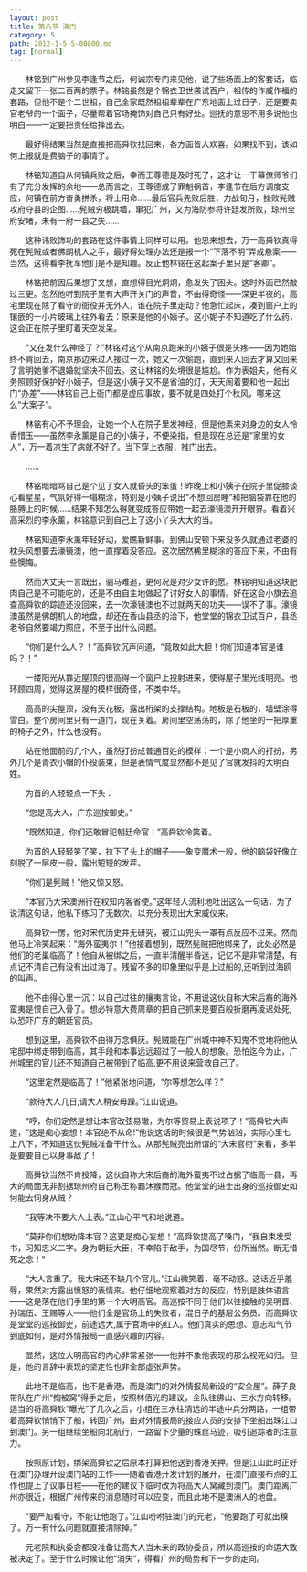 ```yaml
---
layout: post
title: 第八节 澳门
category: 5
path: 2012-1-5-5-00800.md
tag: [normal]
---
```


　　林铭到广州参见李逢节之后，何诚宗专门来见他，说了些场面上的客套话，临走又留下一张二百两的票子。林铭虽然是个锦衣卫世袭试百户，祖传的作威作福的套路，但他不是个二世祖，自己全家既然祖祖辈辈在广东地面上过日子，还是要卖官老爷的一个面子，尽量帮着官场掩饰对自己只有好处。巡抚的意思不用多说他也明白——一定要把责任给择出去。

　　最好得结果当然是直接把高舜钦找回来，各方面皆大欢喜。如果找不到，该如何上报就是费脑子的事情了。

　　林铭知道自从何镇兵败之后，幸而王尊德是及时死了，这才让一干幕僚师爷们有了充分发挥的余地——总而言之，王尊德成了罪魁祸首，李逢节在后方调度支应，何镇在前方奋勇拼杀，将士用命……最后官兵先败后胜，力战旬月，挫败髡贼攻府夺县的企图……髡贼穷极跳墙，窜犯广州，又为海防参将许廷发所败，琼州全府安堵，未有一府一县之失……

　　这种讳败饰功的套路在这件事情上同样可以用。他思来想去，万一高舜钦真得死在髡贼或者佛朗机人之手，最好得处理办法还是报一个“下落不明”弄成悬案——当然，这得看李抚军他们是不是知趣。反正他林铭在这起案子里只是“客卿”。

　　林铭把前因后果想了又想，直想得目光炯炯，愈发失了困头。这时外面已然敲过三更。忽然他听到院子里有大声开关门的声音，不由得奇怪——深更半夜的，高宅里现在除了看守的衙役并无外人，谁在院子里走动？他急忙起床，凑到窗户上的镶嵌的一小片玻璃上往外看去：原来是他的小姨子。这小妮子不知道吃了什么药，这会正在院子里盯着天空发呆。

　　“又在发什么神经了？”林铭对这个从南京跑来的小姨子很是头疼——因为她始终不肯回去，南京那边来过人接过一次，她又一次偷跑，直到来人回去才算又回来了言明她爹不退婚就坚决不回去。这让林铭的处境很是尴尬。作为表姐夫，他有义务照顾好保护好小姨子，但是这小姨子又不是省油的灯，天天闹着要和他一起出门“办差”——林铭自己上衙门都是虚应事故，要不就是四处打个秋风，哪来这么“大案子”。

　　林铭有心不予理会，让她一个人在院子里发神经，但是他素来对身边的女人怜香惜玉——虽然李永薰是自己的小姨子，不便染指，但是现在总还是“家里的女人”，万一着凉生了病就不好了。当下穿上衣服，推门出去。

　　……

　　林铭暗暗骂自己是个见了女人就昏头的笨蛋！昨晚上和小姨子在院子里促膝谈心看星星，气氛好得一塌糊涂，特别是小姨子说出“不想回房睡”和把脑袋靠在他的胳膊上的时候……结果不知怎么得就变成答应带她一起去濠镜澳开开眼界。看着兴高采烈的李永薰，林铭意识到自己上了这小丫头大大的当。

　　林铭知道李永薰年轻好动，爱瞧新鲜事。到佛山安顿下来没多久就通过老婆的枕头风想要去濠镜澳，他一直撑着没答应。这次居然稀里糊涂的答应下来，不由有些懊悔。

　　然而大丈夫一言既出，驷马难追，更何况是对少女许的愿。林铭明知道这块肥肉自己是不可能吃的，还是不由自主地做起了讨好女人的事情。好在这会小旗去追查高舜钦的踪迹还没回来，去一次濠镜澳也不过就两天的功夫——误不了事。濠镜澳虽然是佛朗机人的地盘，却还在香山县丞的治下，他堂堂的锦衣卫试百户，县丞老爷自然要竭力照应，不至于出什么问题。

　　“你们是什么人？！”高舜钦沉声问道，“竟敢如此大胆！你们知道本官是谁吗？！”

　　一缕阳光从靠近屋顶的很高得一个窗户上投射进来，使得屋子里光线明亮。他环顾四周，觉得这房屋的模样很奇怪，不类中华。

　　高高的尖屋顶，没有天花板，露出桁架的支撑结构。地板是石板的，墙壁涂得雪白。整个房间里只有一道门，现在关着。房间里空荡荡的，除了他坐的一把厚重的椅子之外，什么也没有。

　　站在他面前的几个人，虽然打扮成普通百姓的模样：一个是小商人的打扮，另外几个是青衣小帽的仆役装束，但是表情气度显然都不是见了官就发抖的大明百姓。

　　为首的人轻轻点一下头：

　　“您是高大人，广东巡按御史。”

　　“既然知道，你们还敢冒犯朝廷命官！”高舜钦冷笑着。

　　为首的人轻轻笑了笑，拉下了头上的帽子——象变魔术一般，他的脑袋好像立刻脱了一层皮一般，露出短短的发茬。

　　“你们是髡贼！”他又惊又怒。

　　“本官乃大宋澳洲行在权知内客省使。”这年轻人流利地吐出这么一句话，为了说清这句话，他私下练习了无数次。以充分表现出大宋威仪来。

　　高舜钦一愣，他对宋代历史并无研究，被江山兜头一罩有点反应不过来。然而他马上冷笑起来：“海外蛮夷尔！”他接着想到，既然髡贼把他绑来了，此处必然是他们的老巢临高了！他自从被绑之后，一直半清醒半昏迷，记忆不是非常清楚，有点记不清自己有没有出过海了。残留不多的印象里似乎是上过船的,还听到过海鸥的叫声。

　　他不由得心里一沉：以自己过往的攘夷言论，不用说这伙自称大宋后裔的海外蛮夷是恨自己入骨了。想必特意大费周章的把自己抓来是要百般折磨再凌迟处死,以恐吓广东的朝廷官员。

　　想到这里，高舜钦不由得万念俱灰。髡贼能在广州城中神不知鬼不觉地将他从宅邸中绑走带到临高，其手段和本事远远超过了一般人的想象。恐怕迄今为止，广州城里的官儿还不知道自己被带到了临高,更不用说来营救自己了。

　　“这里定然是临高了！”他紧张地问道，“尔等想怎么样？”

　　“款待大人几日,请大人稍安毋躁。”江山说道。

　　“哼，你们定然是想让本官改弦易辙，为尔等贸易上表说项了！”高舜钦大声道，“这是痴心妄想！本官绝不从命!”他说这话的时候很是气势汹汹，实际心里七上八下，不知道这伙髡贼准备干什么。从那髡贼亮出所谓的“大宋官衔”来看，多半是要要自己以身事敌了！

　　高舜钦当然不肯投降，这伙自称大宋后裔的海外蛮夷不过占据了临高一县，再大的局面无非割据琼州府自己称王称霸沐猴而冠。他堂堂的进士出身的巡按御史如何能去伺身从贼？

　　“我等决不要大人上表。”江山心平气和地说道。

　　“莫非你们想劝降本官？这更是痴心妄想！”高舜钦提高了嗓门，“我自束发受书，习知忠义二字。身为朝廷大臣，不幸陷于敌手，为国尽节，份所当然。断无惜死之念！”

　　“大人言重了。我大宋还不缺几个官儿。”江山微笑着，毫不动怒。这话近乎羞辱，果然对方露出愤怒的表情来。他仔细地观察着对方的反应，特别是肢体语言——这是落在他们手里的第一个大明高官。高巡按不同于他们以往接触的吴明晋、孙瑞伍、王赐等人——他们全是官场上的失败者，混日子的基层公务员。而高舜钦是堂堂的巡按御史，前途远大,属于官场中的红人。他们真实的思想、意志和气节到底如何，是对外情报局一直感兴趣的内容。

　　显然，这位大明高官的内心非常紧张——他并不象他表现的那么视死如归。但是，他的言辞中表现的坚定性也非全部虚张声势。

　　此地不是临高，也不是香港，而是澳门的对外情报局新设的“安全屋”。薛子良带队在广州“掏被窝”得手之后，按照林佰光的建议，全队往佛山、三水方向转移。适当的将高舜钦“曝光”了几次之后，小组在三水往清远的半途中兵分两路，一组带着高舜钦悄悄下了船，转回广州，由对外情报局的接应人员的安排下坐船出珠江口到澳门。另一组继续坐船向北航行，一路留下少量的蛛丝马迹，吸引追踪者的注意力。

　　按照原计划，绑架高舜钦之后原本打算把他送到香港关押。但是江山此时正好在澳门办理开设澳门站的工作——随着香港开发计划的展开，在澳门直接布点的工作也提上了议事日程——在他的建议下临时改为将高大人窝藏到澳门。澳门距离广州亦很近，根据广州传来的消息随时可以应变，而且此地不是澳洲人的地盘。

　　“要严加看守，不能让他跑了。”江山吩咐驻澳门的元老，“他要跑了可就出糗了。万一有什么问题就直接清除掉。”

　　元老院和执委会都没准备让高大人当未来的政协委员，所以高巡按的命运大致被决定了。至于什么时候让他“消失”，得看广州的局势和下一步的走向。
